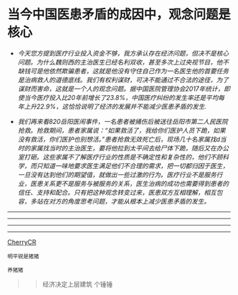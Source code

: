 # 当今中国医患矛盾的成因中，观念问题是核心

- *今天您方提到医疗行业投入资金不够，我方承认存在经济问题，但决不是核心问题。为什么魏则西的主治医生已经名利双收，甚至多次上过央视节目，他不缺钱可是他依然欺骗患者，这就是他没有守住自己作为一名医生他的首要任务是治病救人的道德底线。我们有权利谋财，可决不能通过不合法的途径，为了谋财而害命，这就是一个人的观念问题。据中国医院管理协会2017年统计，即使当今医疗投入比20年前增长了23.8%，中国医疗纠纷的发生率还是平均每年上升22.9%，这恰恰说明了经济的发展并不能减少医患矛盾的发生.*

- *我们再来看820岳阳医闹事件，一名患者被捅伤后被送往岳阳市第二人民医院抢救。抢救期间，患者家属说：“如果救活了，我给你们医护人员下跪，如果没有救活，你们医护也别想活。”患者抢救无效死亡后，现场几十名家属找d当时的家属找当时的主治医生，要将他拉到太平间去给尸体下跪，随后又在办公室打砸。这些家属不了解医疗行业的性质是不确定性和复杂性的，他们不顾科学，而只知道一味地要求医生满足他们不合理的需求，把一切都归因于医生，一旦没有达到他们的期望值，就做出一些过激的行为。医疗行业不是服务行业，医患关系更不是服务与被服务的关系，医生治病的成功也需要得到患者的信任、支持和配合。只有把这种观念转变过来，医患双方互相理解，相互包容，多站在对方的角度思考问题，才能从根本上减少医患矛盾的发生。*

---

---

---

---

[CherryCR](https://github.com//CherryCR)

`明平锐是猪猪`

`养猪猪`

> > 经济决定上层建筑 个锤锤
